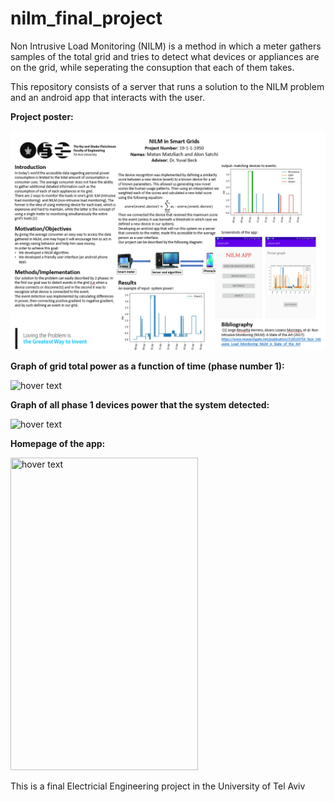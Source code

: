 # nilm_final_project

Non Intrusive Load Monitoring (NILM) is a method in which a meter gathers samples of the total grid and tries to detect what devices or appliances are on the grid, while seperating the consuption that each of them takes. 

This repository consists of a server that runs a solution to the NILM problem and an android app that interacts with the user.

<b>Project poster: </b>

<img src="https://raw.githubusercontent.com/matan-matzliach/nilm_final_project/master/poster.PNG" title="hover text">

<b>Graph of grid total power as a function of time (phase number 1):</b>

<img src="https://i.ibb.co/xmxNtFs/image.png" width="500" title="hover text">


<b>Graph of all phase 1 devices power that the system detected:</b>

<img src="https://i.ibb.co/sJn5pYs/image.png" width="500" title="hover text">


<b>Homepage of the app:</b>

<img src="https://i.ibb.co/h90WqS1/mainmaenu.png" width="300" height="500" title="hover text">




This is a final Electricial Engineering project in the University of Tel Aviv
